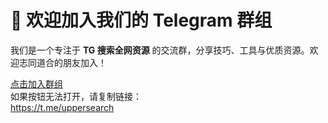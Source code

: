  <div class="container">
    <h1>🚀 欢迎加入我们的 Telegram 群组</h1>
    <p>我们是一个专注于 <strong>TG 搜索全网资源</strong> 的交流群，分享技巧、工具与优质资源。欢迎志同道合的朋友加入！</p>
    <a class="button" href="https://t.me/uppersearch" target="_blank" rel="noopener">点击加入群组</a>
    <div class="link-copy">
      如果按钮无法打开，请复制链接：<br>
      <a href="https://t.me/uppersearch" target="_blank">https://t.me/uppersearch</a>
    </div>
  </div>
